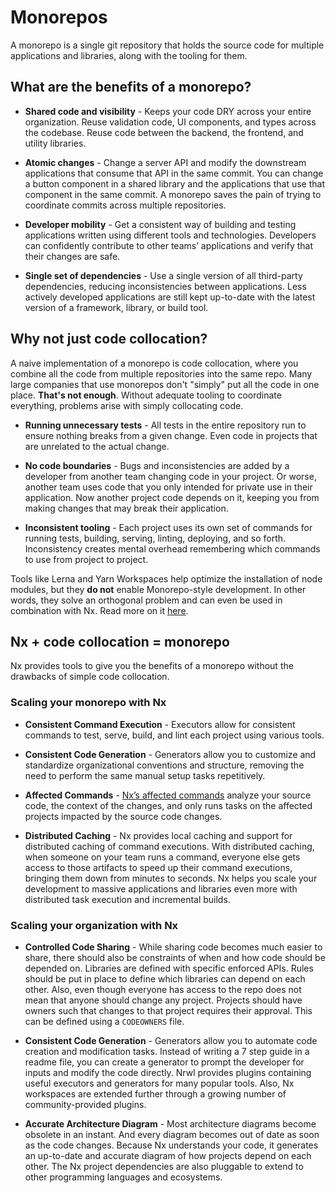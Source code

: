 # Monorepos

A monorepo is a single git repository that holds the source code for multiple applications and libraries, along with the tooling for them.

## What are the benefits of a monorepo?

- **Shared code and visibility** - Keeps your code DRY across your entire organization. Reuse validation code, UI components, and types across the codebase. Reuse code between the backend, the frontend, and utility libraries.

- **Atomic changes** - Change a server API and modify the downstream applications that consume that API in the same commit. You can change a button component in a shared library and the applications that use that component in the same commit. A monorepo saves the pain of trying to coordinate commits across multiple repositories.

- **Developer mobility** - Get a consistent way of building and testing applications written using different tools and technologies. Developers can confidently contribute to other teams’ applications and verify that their changes are safe.

- **Single set of dependencies** - Use a single version of all third-party dependencies, reducing inconsistencies between applications. Less actively developed applications are still kept up-to-date with the latest version of a framework, library, or build tool.

## Why not just code collocation?

A naive implementation of a monorepo is code collocation, where you combine all the code from multiple repositories into the same repo. Many large companies that use monorepos don't "simply" put all the code in one place. **That's not enough**. Without adequate tooling to coordinate everything, problems arise with simply collocating code.

- **Running unnecessary tests** - All tests in the entire repository run to ensure nothing breaks from a given change. Even code in projects that are unrelated to the actual change.

- **No code boundaries** - Bugs and inconsistencies are added by a developer from another team changing code in your project. Or worse, another team uses code that you only intended for private use in their application. Now another project code depends on it, keeping you from making changes that may break their application.

- **Inconsistent tooling** - Each project uses its own set of commands for running tests, building, serving, linting, deploying, and so forth. Inconsistency creates mental overhead remembering which commands to use from project to project.

Tools like Lerna and Yarn Workspaces help optimize the installation of node modules, but they **do not** enable Monorepo-style development. In other words, they solve an orthogonal problem and can even be used in combination with Nx. Read more on it [here](https://blog.nrwl.io/why-you-should-switch-from-lerna-to-nx-463bcaf6821).

## Nx + code collocation = monorepo

Nx provides tools to give you the benefits of a monorepo without the drawbacks of simple code collocation.

### Scaling your monorepo with Nx

- **Consistent Command Execution** - Executors allow for consistent commands to test, serve, build, and lint each project using various tools.

- **Consistent Code Generation** - Generators allow you to customize and standardize organizational conventions and structure, removing the need to perform the same manual setup tasks repetitively.

- **Affected Commands** - [Nx’s affected commands](/{{framework}}/cli/affected) analyze your source code, the context of the changes, and only runs tasks on the affected projects impacted by the source code changes.

- **Distributed Caching** - Nx provides local caching and support for distributed caching of command executions. With distributed caching, when someone on your team runs a command, everyone else gets access to those artifacts to speed up their command executions, bringing them down from minutes to seconds. Nx helps you scale your development to massive applications and libraries even more with distributed task execution and incremental builds.

### Scaling your organization with Nx

- **Controlled Code Sharing** - While sharing code becomes much easier to share, there should also be constraints of when and how code should be depended on. Libraries are defined with specific enforced APIs. Rules should be put in place to define which libraries can depend on each other. Also, even though everyone has access to the repo does not mean that anyone should change any project. Projects should have owners such that changes to that project requires their approval. This can be defined using a `CODEOWNERS` file.

- **Consistent Code Generation** - Generators allow you to automate code creation and modification tasks. Instead of writing a 7 step guide in a readme file, you can create a generator to prompt the developer for inputs and modify the code directly. Nrwl provides plugins containing useful executors and generators for many popular tools. Also, Nx workspaces are extended further through a growing number of community-provided plugins.

- **Accurate Architecture Diagram** - Most architecture diagrams become obsolete in an instant. And every diagram becomes out of date as soon as the code changes. Because Nx understands your code, it generates an up-to-date and accurate diagram of how projects depend on each other. The Nx project dependencies are also pluggable to extend to other programming languages and ecosystems.
